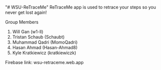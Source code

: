 "# WSU-ReTraceMe" 
ReTraceMe app is used to retrace your steps so you never get lost again!

Group Members
1. Will Gan (w1-ll)
2. Tristan Schaub (Schaubt)
3. Muhammad Qadri (MomoQadri)
4. Hasan Ahmad (Hasan-Ahmad8)
5. Kyle Kratkiewicz (kratkiewiczk)

Firebase link: wsu-retraceme.web.app
